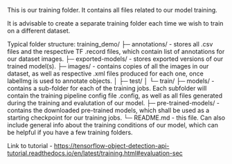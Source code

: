 This is our training folder. It contains all files related to our model training.

It is advisable to create a separate training folder each time we wish to train on a different dataset.

Typical folder structure:
	training_demo/
	├─ annotations/ - stores all .csv files and the respective TF .record files, which contain list of annotations for our dataset images.
	├─ exported-models/ - stores exported versions of our trained model(s). 
	├─ images/ - contains copies of all the images in our dataset, as well as respective .xml files produced for each one, once labelImg is used to annotate objects. 
	│  ├─ test/ 
	│  └─ train/
	├─ models/ - contains a sub-folder for each of the training jobs. Each subfolder will contain the training pipeline config file .config, as well as all files generated during the training and evalutation of our model.
	├─ pre-trained-models/ - contains the downloaded pre-trained models, which shall be used as a starting checkpoint for our training jobs. 
	└─ README.md - this file. Can also include general info about the training conditions of our model, which can be helpful if you have a few training folders. 
	
Link to tutorial - https://tensorflow-object-detection-api-tutorial.readthedocs.io/en/latest/training.html#evaluation-sec
